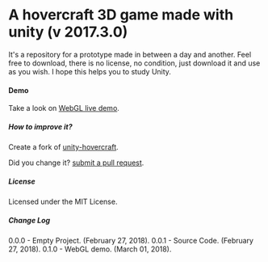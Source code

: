 # A hovercraft 3D game made with unity (v 2017.3.0) #

It's a repository for a prototype made in between a day and another. Feel free to download, there is no license, no condition, just download it and use as you wish. I hope this helps you to study Unity.

#### Demo

Take a look on [WebGL live demo](https://rawgit.com/joaokucera/unity-hovercraft/master/build/webgl/index.html).

##### How to improve it?

Create a fork of [unity-hovercraft](https://github.com/joaokucera/unity-hovercraft/fork). 

Did you change it? [submit a pull request](https://github.com/joaokucera/unity-hovercraft/pull/new/master).

##### License

Licensed under the MIT License.

##### Change Log

0.0.0 - Empty Project. (February 27, 2018).
0.0.1 - Source Code. (February 27, 2018).
0.1.0 - WebGL demo. (March 01, 2018).